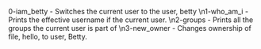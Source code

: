 0-iam_betty - Switches the current user to the user, betty 
\n1-who_am_i - Prints the effective username if the current user.
\n2-groups - Prints all the groups the current user is part of
\n3-new_owner - Changes ownership of file, hello, to user, Betty.

